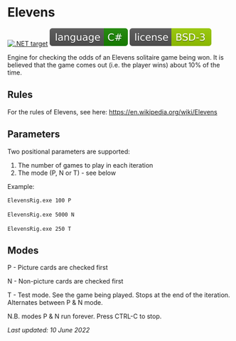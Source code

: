 # Elevens

<a href="https://dotnet.microsoft.com/download" alt=".NET target"><img alt=".NET target" src="https://img.shields.io/badge/dynamic/xml?color=%23512bd4&label=.NET%20target&query=%2F%2FTargetFramework%5B1%5D&url=https%3A%2F%2Fraw.githubusercontent.com%2FWycott%2FElevens%2Fmain%2FElevens%2FElevensRig.csproj" title="Go To .NET Download"></a>
<a href="https://docs.microsoft.com/en-us/dotnet/csharp/"><img src="https://raw.githubusercontent.com/Wycott/RepositoryResources/main/Graphics/language-csharp.svg" title="Language C#" alt="Language C#"></a>
<a href="https://en.wikipedia.org/wiki/BSD_licenses#3-clause_license_(%22BSD_License_2.0%22,_%22Revised_BSD_License%22,_%22New_BSD_License%22,_or_%22Modified_BSD_License%22)"><img src="https://raw.githubusercontent.com/Wycott/RepositoryResources/main/Graphics/license-BSD--3-green.svg" title="BSD-3" alt="BSD-3"></a>

Engine for checking the odds of an Elevens solitaire game being won. It is believed that the game comes out (i.e. the player wins) about 10% of the time. 

## Rules

For the rules of Elevens, see here:
https://en.wikipedia.org/wiki/Elevens

## Parameters

Two positional parameters are supported:

1) The number of games to play in each iteration
2) The mode (P, N or T) - see below

Example:

```
ElevensRig.exe 100 P

ElevensRig.exe 5000 N

ElevensRig.exe 250 T
```
## Modes

P - Picture cards are checked first

N - Non-picture cards are checked first

T - Test mode. See the game being played. Stops at the end of the iteration. Alternates between P & N mode.

N.B. modes P & N run forever. Press CTRL-C to stop.

_Last updated: 10 June 2022_


